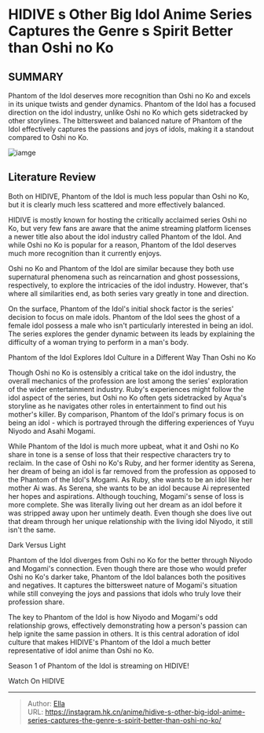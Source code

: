 # HIDIVE s Other Big Idol Anime Series Captures the Genre s Spirit Better than Oshi no Ko


## SUMMARY 



  Phantom of the Idol deserves more recognition than Oshi no Ko and excels in its unique twists and gender dynamics.   Phantom of the Idol has a focused direction on the idol industry, unlike Oshi no Ko which gets sidetracked by other storylines.   The bittersweet and balanced nature of Phantom of the Idol effectively captures the passions and joys of idols, making it a standout compared to Oshi no Ko.  

![iamge](https://static1.srcdn.com/wordpress/wp-content/uploads/2024/01/oshi-no-ko-versus-phantom-of-the-idol.jpg)

## Literature Review

Both on HIDIVE, Phantom of the Idol is much less popular than Oshi no Ko, but it is clearly much less scattered and more effectively balanced.




HIDIVE is mostly known for hosting the critically acclaimed series Oshi no Ko, but very few fans are aware that the anime streaming platform licenses a newer title also about the idol industry called Phantom of the Idol. And while Oshi no Ko is popular for a reason, Phantom of the Idol deserves much more recognition than it currently enjoys.




Oshi no Ko and Phantom of the Idol are similar because they both use supernatural phenomena such as reincarnation and ghost possessions, respectively, to explore the intricacies of the idol industry. However, that&#39;s where all similarities end, as both series vary greatly in tone and direction.

          

On the surface, Phantom of the Idol&#39;s initial shock factor is the series&#39; decision to focus on male idols. Phantom of the Idol sees the ghost of a female idol possess a male who isn&#39;t particularly interested in being an idol. The series explores the gender dynamic between its leads by explaining the difficulty of a woman trying to perform in a man&#39;s body.


 Phantom of the Idol Explores Idol Culture in a Different Way Than Oshi no Ko 
          




Though Oshi no Ko is ostensibly a critical take on the idol industry, the overall mechanics of the profession are lost among the series&#39; exploration of the wider entertainment industry. Ruby&#39;s experiences might follow the idol aspect of the series, but Oshi no Ko often gets sidetracked by Aqua&#39;s storyline as he navigates other roles in entertainment to find out his mother&#39;s killer. By comparison, Phantom of the Idol&#39;s primary focus is on being an idol - which is portrayed through the differing experiences of Yuyu Niyodo and Asahi Mogami.

While Phantom of the Idol is much more upbeat, what it and Oshi no Ko share in tone is a sense of loss that their respective characters try to reclaim. In the case of Oshi no Ko&#39;s Ruby, and her former identity as Serena, her dream of being an idol is far removed from the profession as opposed to the Phantom of the Idol&#39;s Mogami. As Ruby, she wants to be an idol like her mother Ai was. As Serena, she wants to be an idol because Ai represented her hopes and aspirations. Although touching, Mogami&#39;s sense of loss is more complete. She was literally living out her dream as an idol before it was stripped away upon her untimely death. Even though she does live out that dream through her unique relationship with the living idol Niyodo, it still isn&#39;t the same.






 Dark Versus Light 
          

Phantom of the Idol diverges from Oshi no Ko for the better through Niyodo and Mogami&#39;s connection. Even though there are those who would prefer Oshi no Ko&#39;s darker take, Phantom of the Idol balances both the positives and negatives. It captures the bittersweet nature of Mogami&#39;s situation while still conveying the joys and passions that idols who truly love their profession share.

The key to Phantom of the Idol is how Niyodo and Mogami&#39;s odd relationship grows, effectively demonstrating how a person&#39;s passion can help ignite the same passion in others. It is this central adoration of idol culture that makes HIDIVE&#39;s Phantom of the Idol a much better representative of idol anime than Oshi no Ko. 

Season 1 of Phantom of the Idol is streaming on HIDIVE!




Watch On HIDIVE



---

> Author: [Ella](https://instagram.hk.cn/)  
> URL: https://instagram.hk.cn/anime/hidive-s-other-big-idol-anime-series-captures-the-genre-s-spirit-better-than-oshi-no-ko/  

